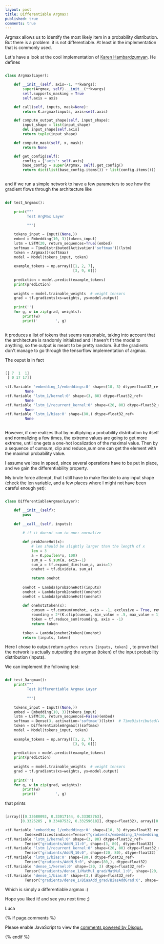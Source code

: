 ```yaml
---
layout: post
title: Differentiable Argmax!
published: true
comments: true
---
```


Argmax allows us to identify the most likely item in a probability distribution. But there 
is a problem: it is not differentiable. At least in the implementation that is commonly used.

Let's have a look at the cool implementation of [Karen Hambardzumyan](https://github.com/YerevaNN/R-NET-in-Keras/blob/master/layers/Argmax.py). He defines

```python

class Argmax(Layer):

    def __init__(self, axis=-1, **kwargs):
        super(Argmax, self).__init__(**kwargs)
        self.supports_masking = True
        self.axis = axis

    def call(self, inputs, mask=None):
        return K.argmax(inputs, axis=self.axis)

    def compute_output_shape(self, input_shape):
        input_shape = list(input_shape)
        del input_shape[self.axis]
        return tuple(input_shape)

    def compute_mask(self, x, mask):
        return None

    def get_config(self):
        config = {'axis': self.axis}
        base_config = super(Argmax, self).get_config()
        return dict(list(base_config.items()) + list(config.items()))
        
```

and if we run a simple network to have a few parameters to see how the gradient flows through the architecture like 

```python
    
def test_Argmax():
    
    print("""
          Test ArgMax Layer
          
          """)

    tokens_input = Input((None,))
    embed = Embedding(10, 3)(tokens_input)
    lstm = LSTM(20, return_sequences=True)(embed)
    softmax = TimeDistributed(Activation('softmax'))(lstm)
    token = Argmax()(softmax)
    model = Model(tokens_input, token)
    
    example_tokens = np.array([[1, 2, 7],
                               [3, 9, 6]])
    
    prediction = model.predict(example_tokens)
    print(prediction)
    
    weights = model.trainable_weights  # weight tensors
    grad = tf.gradients(xs=weights, ys=model.output)
    
    print('')
    for g, w in zip(grad, weights):
        print(w)
        print('        ', g) 
        
```

it produces a list of tokens that seems reasonable, taking into account that the architecture is randomly initialized and I haven't fit the model to anything, so the output is meant to be pretty random. But the gradients don't manage to go through the tensorflow implementation of argmax. 

The ouput is in fact

```python

[[ 7  1  1]
 [ 0 17 17]]
 
<tf.Variable 'embedding_1/embeddings:0' shape=(10, 3) dtype=float32_ref>
         None
<tf.Variable 'lstm_1/kernel:0' shape=(3, 80) dtype=float32_ref>
         None
<tf.Variable 'lstm_1/recurrent_kernel:0' shape=(20, 80) dtype=float32_ref>
         None
<tf.Variable 'lstm_1/bias:0' shape=(80,) dtype=float32_ref>
         None
         
```

However, if one realizes that by multiplying a probability distribution by itself and normalizing a few times, the extreme values are going to get more extreme, until one gets a one-hot localization of the maximal value. Then by a sequence of cumsum, clip and reduce_sum one can get the element with the maximal probability value.

I assume we lose in speed, since several operations have to be put in place, and we gain the differentiability property.

My brute force attempt, that I still have to make flexible to any input shape (check the len variable, and a few places where I might not have been careful enough yet):

```python

class DifferentiableArgmax(Layer):

    def __init__(self):
        pass
    
    def __call__(self, inputs):
        
        # if it doesnt sum to one: normalize

        def prob2oneHot(x):
            # len should be slightly larger than the length of x
            len = 3
            a = K.pow(len*x, 100)
            sum_a = K.sum(a, axis=-1)
            sum_a = tf.expand_dims(sum_a, axis=1)
            onehot = tf.divide(a, sum_a)
            
            return onehot
            
        onehot = Lambda(prob2oneHot)(inputs)
        onehot = Lambda(prob2oneHot)(onehot)
        onehot = Lambda(prob2oneHot)(onehot)
        
        def onehot2token(x):
            cumsum = tf.cumsum(onehot, axis = -1, exclusive = True, reverse = True)
            rounding = 2*(K.clip(cumsum, min_value = .5, max_value = 1) - .5)
            token = tf.reduce_sum(rounding, axis = -1)
            return token
        
        token = Lambda(onehot2token)(onehot)
        return [inputs, token]

```

Here I chose to output return ```python return [inputs, token] ```, to prove that the network is actually outputting the argmax (token) of the input probability distribution (inputs).

We can implement the following test:

```python

def test_Dargmax():
    print("""
          Test Differentiable Argmax Layer
          
          """)
    
    tokens_input = Input((None,))
    embed = Embedding(10, 3)(tokens_input)
    lstm = LSTM(20, return_sequences=False)(embed)
    softmax = Dense(3, activation='softmax')(lstm)  # TimeDistributed(Activation('softmax'))(lstm)
    token = DifferentiableArgmax()(softmax)
    model = Model(tokens_input, token)
    
    example_tokens = np.array([[1, 2, 7],
                               [3, 9, 6]])
    
    prediction = model.predict(example_tokens)
    print(prediction)
    
    weights = model.trainable_weights  # weight tensors
    grad = tf.gradients(xs=weights, ys=model.output)
    
    print('')
    for g, w in zip(grad, weights):
        print(w)
        print('        ', g) 

```

that prints
   
``` python

[array([[0.33680093, 0.33017144, 0.33302763],
       [0.3325285 , 0.33487532, 0.33259618]], dtype=float32), array([0., 1.], dtype=float32)]

<tf.Variable 'embedding_1/embeddings:0' shape=(10, 3) dtype=float32_ref>
         IndexedSlices(indices=Tensor("gradients/embedding_1/embedding_lookup_grad/Reshape_1:0", shape=(?,), dtype=int32), values=Tensor("gradients/embedding_1/embedding_lookup_grad/Reshape:0", shape=(?, 3), dtype=float32), dense_shape=Tensor("gradients/embedding_1/embedding_lookup_grad/ToInt32:0", shape=(2,), dtype=int32))
<tf.Variable 'lstm_1/kernel:0' shape=(3, 80) dtype=float32_ref>
         Tensor("gradients/AddN_11:0", shape=(3, 80), dtype=float32)
<tf.Variable 'lstm_1/recurrent_kernel:0' shape=(20, 80) dtype=float32_ref>
         Tensor("gradients/AddN_10:0", shape=(20, 80), dtype=float32)
<tf.Variable 'lstm_1/bias:0' shape=(80,) dtype=float32_ref>
         Tensor("gradients/AddN_9:0", shape=(80,), dtype=float32)
<tf.Variable 'dense_1/kernel:0' shape=(20, 3) dtype=float32_ref>
         Tensor("gradients/dense_1/MatMul_grad/MatMul_1:0", shape=(20, 3), dtype=float32)
<tf.Variable 'dense_1/bias:0' shape=(3,) dtype=float32_ref>
         Tensor("gradients/dense_1/BiasAdd_grad/BiasAddGrad:0", shape=(3,), dtype=float32)

```

Which is simply a differentiable argmax :)

Hope you liked it! and see you next time ;)

Luca




{% if page.comments %} 



<div id="disqus_thread"></div>
<script>

/**
*  RECOMMENDED CONFIGURATION VARIABLES: EDIT AND UNCOMMENT THE SECTION BELOW TO INSERT DYNAMIC VALUES FROM YOUR PLATFORM OR CMS.
*  LEARN WHY DEFINING THESE VARIABLES IS IMPORTANT: https://disqus.com/admin/universalcode/#configuration-variables*/
/*
var disqus_config = function () {
this.page.url = PAGE_URL;  // Replace PAGE_URL with your page's canonical URL variable
this.page.identifier = PAGE_IDENTIFIER; // Replace PAGE_IDENTIFIER with your page's unique identifier variable
};
*/
(function() { // DON'T EDIT BELOW THIS LINE
var d = document, s = d.createElement('script');
s.src = 'https://https-lucehe-github-io.disqus.com/embed.js';
s.setAttribute('data-timestamp', +new Date());
(d.head || d.body).appendChild(s);
})();
</script>
<noscript>Please enable JavaScript to view the <a href="https://disqus.com/?ref_noscript">comments powered by Disqus.</a></noscript>



{% endif %}
